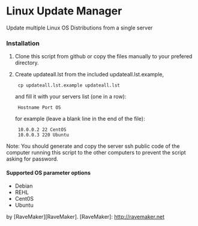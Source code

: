 Linux Update Manager
====================

Update multiple Linux OS Distributions from a single server

### Installation

1. Clone this script from github or copy the files manually to your prefered directory.

2. Create updateall.lst from the included updateall.lst.example,

        cp updateall.lst.example updateall.lst

    and fill it with your servers list (one in a row):

        Hostname Port OS

    for example (leave a blank line in the end of the file):

        10.0.0.2 22 CentOS
        10.0.0.3 220 Ubuntu
        
Note: You should generate and copy the server ssh public code of the computer running this script to the other computers to prevent the script asking for password.

#### Supported OS parameter options
* Debian
* REHL
* Cent0S
* Ubuntu

by [RaveMaker][RaveMaker].
[RaveMaker]: http://ravemaker.net
